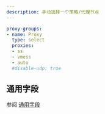 ```yaml
---
description: 手动选择一个策略/代理节点
---
```

```yaml
proxy-groups:
- name: Proxy
  type: select
  proxies:
  - ss
  - vmess
  - auto
  #disable-udp: true
```

## 通用字段
参阅 [通用字段](./index.md)
